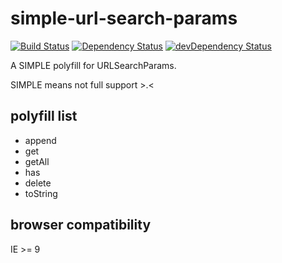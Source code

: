 # simple-url-search-params

[![Build Status](https://travis-ci.org/poppinlp/simple-url-search-params.png?branch=master)](https://travis-ci.org/poppinlp/simple-url-search-params)
[![Dependency Status](https://david-dm.org/poppinlp/simple-url-search-params.svg)](https://david-dm.org/poppinlp/simple-url-search-params)
[![devDependency Status](https://david-dm.org/poppinlp/simple-url-search-params/dev-status.svg)](https://david-dm.org/poppinlp/simple-url-search-params#info=devDependencies)

A SIMPLE polyfill for URLSearchParams.

SIMPLE means not full support >.<

## polyfill list

- append
- get
- getAll
- has
- delete
- toString

## browser compatibility

IE >= 9
